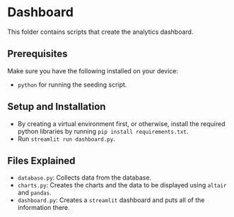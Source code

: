 # Dashboard
This folder contains scripts that create the analytics dashboard.


## Prerequisites
Make sure you have the following installed on your device:
- `python` for running the seeding script.

## Setup and Installation
- By creating a virtual environment first, or otherwise, install the required python libraries by running `pip install requirements.txt`.
- Run `streamlit run dashboard.py`.

## Files Explained
- `database.py`: Collects data from the database.
- `charts.py`: Creates the charts and the data to be displayed using `altair` and `pandas`.
- `dashboard.py`: Creates a `streamlit` dashboard and puts all of the information there.


